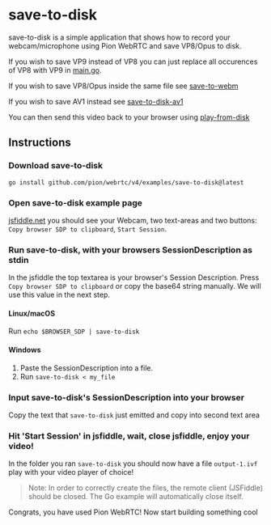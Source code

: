 # save-to-disk
save-to-disk is a simple application that shows how to record your webcam/microphone using Pion WebRTC and save VP8/Opus to disk.

If you wish to save VP9 instead of VP8 you can just replace all occurences of VP8 with VP9 in [main.go](https://github.com/pion/example-webrtc-applications/tree/master/save-to-disk/main.go).

If you wish to save VP8/Opus inside the same file see [save-to-webm](https://github.com/pion/example-webrtc-applications/tree/master/save-to-webm)

If you wish to save AV1 instead see [save-to-disk-av1](https://github.com/pion/webrtc/tree/master/examples/save-to-disk-av1)

You can then send this video back to your browser using [play-from-disk](https://github.com/pion/webrtc/tree/master/examples/play-from-disk)

## Instructions
### Download save-to-disk
```
go install github.com/pion/webrtc/v4/examples/save-to-disk@latest
```

### Open save-to-disk example page
[jsfiddle.net](https://jsfiddle.net/s179hacu/) you should see your Webcam, two text-areas and two buttons: `Copy browser SDP to clipboard`, `Start Session`.

### Run save-to-disk, with your browsers SessionDescription as stdin
In the jsfiddle the top textarea is your browser's Session Description. Press `Copy browser SDP to clipboard` or copy the base64 string manually.
We will use this value in the next step.

#### Linux/macOS
Run `echo $BROWSER_SDP | save-to-disk`
#### Windows
1. Paste the SessionDescription into a file.
1. Run `save-to-disk < my_file`

### Input save-to-disk's SessionDescription into your browser
Copy the text that `save-to-disk` just emitted and copy into second text area

### Hit 'Start Session' in jsfiddle, wait, close jsfiddle, enjoy your video!
In the folder you ran `save-to-disk` you should now have a file `output-1.ivf` play with your video player of choice!
> Note: In order to correctly create the files, the remote client (JSFiddle) should be closed. The Go example will automatically close itself.

Congrats, you have used Pion WebRTC! Now start building something cool
